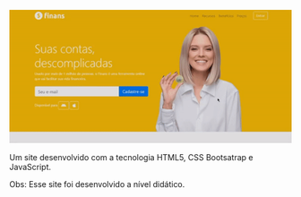 <p align="center">
    <img windth="470" src="img/gif-site.gif">
</p>
Um site desenvolvido com a tecnologia HTML5, CSS Bootsatrap e JavaScript.

Obs: Esse site foi desenvolvido a nível didático.
